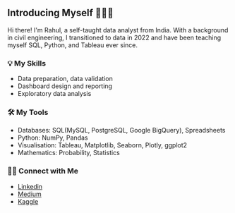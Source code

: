 
## Introducing Myself 🙋🏻‍♀️
Hi there! I'm Rahul, a self-taught data analyst from India. With a background in civil engineering, I transitioned to data in 2022 and have been teaching myself SQL, Python, and Tableau ever since.

### 💡 My Skills
- Data preparation, data validation
- Dashboard design and reporting
- Exploratory data analysis

### 🛠️ My Tools
- Databases: SQL(MySQL, PostgreSQL, Google BigQuery), Spreadsheets
- Python: NumPy, Pandas
- Visualisation: Tableau, Matplotlib, Seaborn, Plotly, ggplot2
- Mathematics: Probability, Statistics

### 🙌🏻 Connect with Me
- [Linkedin](https://www.linkedin.com/in/rahul-sarma-a49435210/)
- [Medium](https://medium.com/@rahul.x)
- [Kaggle](https://www.kaggle.com/rahulk1029)

